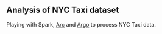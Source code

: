 ## Analysis of NYC Taxi dataset

Playing with Spark, [Arc](https://arc.tripl.ai/) and [Argo](https://argoproj.github.io/) to process NYC Taxi data.
